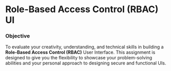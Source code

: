 # Role-Based Access Control (RBAC) UI

### **Objective**

To evaluate your creativity, understanding, and technical skills in building a **Role-Based Access Control (RBAC)** User Interface. This assignment is designed to give you the flexibility to showcase your problem-solving abilities and your personal approach to designing secure and functional UIs.
